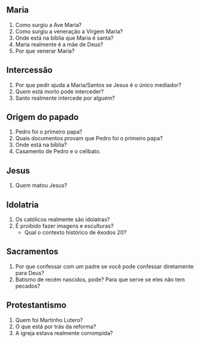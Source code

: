 ## Maria
1. Como surgiu a Ave Maria? 
2. Como surgiu a veneração a Virgem Maria?
3. Onde está na bíblia que Maria é santa? 
4. Maria realmente é a mãe de Deus?
5. Por que venerar Maria? 

## Intercessão
1. Por que pedir ajuda a Maria/Santos se Jesus é o único mediador? 
2. Quem está morto pode interceder? 
3. Santo realmente intercede por alguém? 

## Origem do papado
1. Pedro foi o primeiro papa?
2. Quais documentos provam que Pedro foi o primeiro papa?
3. Onde está na bíblia?
4. Casamento de Pedro e o celibato.

## Jesus
1. Quem matou Jesus? 

## Idolatria 
1. Os católicos realmente são idolatras? 
2. É proibido fazer imagens e esculturas?
	- Qual o contexto histórico de êxodos 20? 

## Sacramentos
1. Por que confessar com um padre se você pode confessar diretamente para Deus? 
2. Batismo de recém nascidos, pode? Para que serve se eles não tem pecados?

## Protestantismo
1. Quem foi Martinho Lutero?
2. O que está por trás da reforma? 
3. A igreja estava realmente corrompida? 